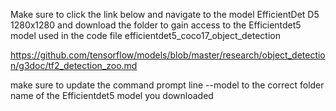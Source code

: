 
Make sure to
click the link below and navigate to the model EfficientDet D5 1280x1280 and download the folder to gain access to the Efficientdet5 model used in the code
file efficientdet5_coco17_object_detection

https://github.com/tensorflow/models/blob/master/research/object_detection/g3doc/tf2_detection_zoo.md

make sure to update the command prompt line --model to the correct folder name of the Efficientdet5 model you downloaded 






